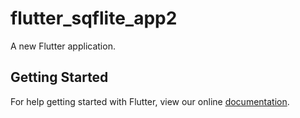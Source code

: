 # flutter_sqflite_app2

A new Flutter application.

## Getting Started

For help getting started with Flutter, view our online
[documentation](https://flutter.io/).
